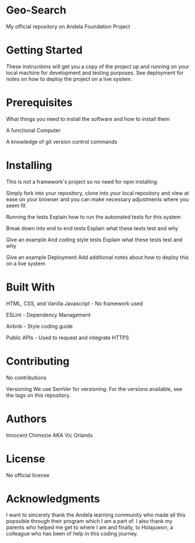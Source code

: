 # Geo-Search
My official repository on Andela Foundation Project


# Getting Started
These instructions will get you a copy of the project up and running on your local machine for development and testing purposes. See deployment for notes on how to deploy the project on a live system.


# Prerequisites
What things you need to install the software and how to install them

A functional Computer

A knowledge of git version control commands


# Installing
This is not a framework's project so no need for npm installing

Simply fork into your repository, clone into your local repository and view at ease on your browser and you can make necessary adjustments where you seem fit



Running the tests
Explain how to run the automated tests for this system

Break down into end to end tests
Explain what these tests test and why

Give an example
And coding style tests
Explain what these tests test and why

Give an example
Deployment
Add additional notes about how to deploy this on a live system


# Built With
HTML, CSS, and Vanilla Javascript - No framework used

ESLint - Dependency Management

Airbnb - Style coding guide

Public APIs - Used to request and integrate HTTPS


# Contributing
No contributions

Versioning
We use SemVer for versioning. For the versions available, see the tags on this repository.


# Authors
Innocent Chimezie AKA Vic Orlands


# License
No official license


# Acknowledgments
I want to sincerely thank the Andela learning community who made all this popssible through their program which I am a part of. I also thank my parents who helped me get to where I am and finally, to Holajuwon, a colleague who has been of help in this coding journey.
